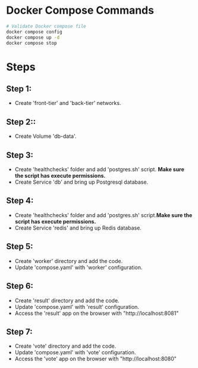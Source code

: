 # Docker Compose Commands

```sh
# Validate Docker compose file
docker compose config
docker compose up -d
docker compose stop
```

# Steps 

## Step 1:
- Create 'front-tier' and 'back-tier' networks.

## Step 2::
- Create Volume 'db-data'.

## Step 3:
- Create 'healthchecks' folder and add 'postgres.sh' script. **Make sure the script has execute permissions.**
- Create Service 'db' and bring up Postgresql database.

## Step 4:
- Create 'healthchecks' folder and add 'postgres.sh' script.**Make sure the script has execute permissions.**
- Create Service 'redis' and bring up Redis database.

## Step 5:
- Create 'worker' directory and add the code.
- Update 'compose.yaml' with 'worker' configuration.

## Step 6:
- Create 'result' directory and add the code.
- Update 'compose.yaml' with 'result' configuration.
- Access the 'result' app on the browser with "http://localhost:8081"

## Step 7:
- Create 'vote' directory and add the code.
- Update 'compose.yaml' with 'vote' configuration.
- Access the 'vote' app on the browser with "http://localhost:8080"